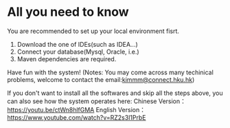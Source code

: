 # All you need to know

You are recommended to set up your local environment fisrt.
1. Download the one of IDEs(such as IDEA...)
2. Connect your database(Mysql, Oracle, i.e.)
3. Maven dependencies are required.

Have fun with the system!
(Notes: You may come across many techinical problems, welcome to contact the email:kimmm@connect.hku.hk)


If you don't want to install all the softwares and skip all the steps above, you can also see how the system operates here: 
Chinese Version：
https://youtu.be/ctWn8hlfGMA
English Version：
https://www.youtube.com/watch?v=RZ2s3l1PrbE
